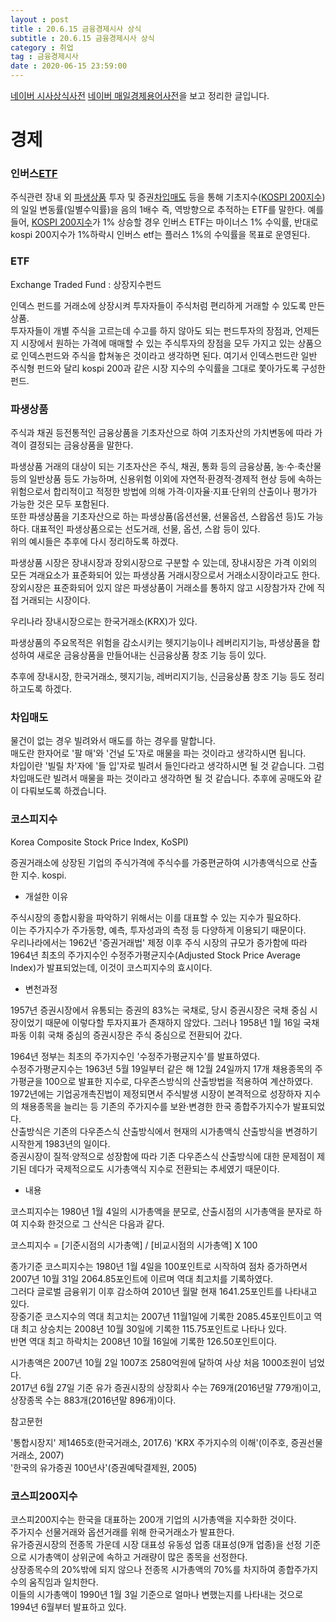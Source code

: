 ```yaml
---
layout : post
title : 20.6.15 금융경제시사 상식
subtitle : 20.6.15 금융경제시사 상식
category : 취업
tag : 금융경제시사
date : 2020-06-15 23:59:00
---
```


[네이버 시사상식사전](https://terms.naver.com/list.nhn?cid=43667&categoryId=43667)
[네이버 매일경제용어사전](https://terms.naver.com/list.nhn?cid=43659&categoryId=43659)을 보고 정리한 글입니다.  


# 경제

### 인버스[ETF](#etf)  

주식관련 장내 외 [파생상품](#파생상품) 투자 및 증권[차입매도](#차입매도) 등을 통해 기초지수([KOSPI 200지수](#코스피지수))의 일일 변동률(일별수익률)을 음의 1배수 즉, 역방향으로 추적하는 ETF를 말한다.
예를 들어, [KOSPI 200지수](#코스피200지수)가 1% 상승할 경우 인버스 ETF는 마이너스 1% 수익률, 반대로 kospi 200지수가 1%하락시 인버스 etf는 플러스 1%의 수익률을 목표로 운영된다.

### ETF  
Exchange Traded Fund : 상장지수펀드

인덱스 펀드를 거래소에 상장시켜 투자자들이 주식처럼 편리하게 거래할 수 있도록 만든 상품.   
투자자들이 개별 주식을 고르는데 수고를 하지 않아도 되는 펀드투자의 장점과, 언제든지 시장에서 원하는 가격에 매매할 수 있는 주식투자의 장점을 모두 가지고 있는 상품으로 인덱스펀드와 주식을 합쳐놓은 것이라고 생각하면 된다.
여기서 인덱스펀드란 일반 주식형 펀드와 달리 kospi 200과 같은 시장 지수의 수익률을 그대로 쫓아가도록 구성한 펀드.

### 파생상품

주식과 채권 등전통적인 금융상품을 기초자산으로 하여 기초자산의 가치변동에 따라 가격이 결정되는 금융상품을 말한다.

파생상품 거래의 대상이 되는 기초자산은 주식, 채권, 통화 등의 금융상품, 농·수·축산물 등의 일반상품 등도 가능하며, 신용위험 이외에 자연적·환경적·경제적 현상 등에 속하는 위험으로서 합리적이고 적정한 방법에 의해 가격·이자율·지표·단위의 산출이나 평가가 가능한 것은 모두 포함된다.   
또한 파생상품을 기초자산으로 하는 파생상품(옵션선물, 선물옵션, 스왑옵션 등)도 가능하다.  대표적인 파생상품으로는 선도거래, 선물, 옵션, 스왑 등이 있다.  
위의 예시들은 추후에 다시 정리하도록 하겠다.

파생상품 시장은 장내시장과 장외시장으로 구분할 수 있는데, 장내시장은 가격 이외의 모든 겨래요소가 표준화되어 있는 파생상품 거래시장으로서 거래소시장이라고도 한다.  
장외시장은 표준화되어 있지 않은 파생상품이 거래소를 통하지 않고 시장참가자 간에 직접 거래되는 시장이다.  

우리나라 장내시장으로는 한국거래소(KRX)가 있다.

파생상품의 주요목적은 위험을 감소시키는 헷지기능이나 레버리지기능, 파생상품을 합성하여 새로운 금융상품을 만들어내는 신금융상품 창조 기능 등이 있다.  

추후에 장내시장, 한국거래소, 헷지기능, 레버리지기능, 신금융상품 창조 기능 등도 정리하고도록 하겠다.


### 차입매도

물건이 없는 경우 빌려와서 매도를 하는 경우를 말합니다.  
매도란 한자어로 '팔 매'와 '건널 도'자로 매물을 파는 것이라고 생각하시면 됩니다.   
차입이란 '빌릴 차'자에 '들 입'자로 빌려서 들인다라고 생각하시면 될 것 같습니다.
그럼 차입매도란 빌려서 매물을 파는 것이라고 생각하면 될 것 같습니다.
추후에 공매도와 같이 다뤄보도록 하겠습니다.

### 코스피지수  
Korea Composite Stock Price Index, KoSPI)  

증권거래소에 상장된 기업의 주식가격에 주식수를 가중편균하여 시가총액식으로 산출한 지수. kospi.  

- 개설한 이유   

주식시장의 종합시황을 파악하기 위해서는 이를 대표할 수 있는 지수가 필요하다.  
이는 주가지수가 주가동향, 예측, 투자성과의 측정 등 다양하게 이용되기 때문이다.  
우리나라에서는 1962년 '증권거래법' 제정 이후 주식 시장의 규모가 증가함에 따라 1964년 최초의 주가지수인 수정주가평균지수(Adjusted Stock Price Average Index)가 발표되었는데, 이것이 코스피지수의 효시이다.  

- 변천과정  

1957년 증권시장에서 유통되는 증권의 83%는 국채로, 당시 증권시장은 국채 중심 시장이었기 때문에 이렇다할 투자지표가 존재하지 않았다.  그러나 1958년 1월 16일 국채파동 이휘 국채 중심의 증권시장은 주식 중심으로 전환되어 갔다.

1964년 정부는 최초의 주가지수인 '수정주가평균지수'를 발표하였다.  
수정주가평균지수는 1963년 5월 19일부터 같은 해 12월 24일까지 17개 채용종목의 주가평균을 100으로 발표한 지수로, 다우존스방식의 산출방법을 적용하여 계산하였다.  
1972년에는 기업공개촉진법이 제정되면서 주식발생 시장이 본격적으로 성장하자 지수의 채용종목을 늘리는 등 기존의 주가지수를 보완·변경한 한국 종합주가지수가 발표되었다.  
산출방식은 기존의 다우존스식 산출방식에서 현재의 시가총액식 산출방식을 변경하기 시작한게 1983년의 일이다.  
증권시장이 질적·양적으로 성장함에 따라 기존 다우존스식 산출방식에 대한 문제점이 제기된 데다가 국제적으로도 시가총액식 지수로 전환되는 추세였기 때문이다.  

- 내용  

코스피지수는 1980년 1월 4일의 시가총액을 분모로, 산출시점의 시가총액을 분자로 하여 지수화 한것으로 그 산식은 다음과 같다.  

코스피지수 = [기준시점의 시가총액] / [비교시점의 시가총액] X 100  

종가기준 코스피지수는 1980년 1월 4일을 100포인트로 시작하여 점차 증가하면서 2007년 10월 31일 2064.85포인트에 이르며 역대 최고치를 기록하였다.  
그러다 글로벌 금융위기 이후 감소하여 2010년 월말 현재 1641.25포인트를 나타내고 있다.  
장중기준 코스지수의 역대 최고치는 2007년 11월1일에 기록한 2085.45포인트이고 역대 최고 상승치는 2008년 10월 30일에 기록한 115.75포인트로 나타나 있다.  
반면 역대 최고 하락치는 2008년 10월 16일에 기록한 126.50포인트이다.

시가총액은 2007년 10월 2일 1007조 2580억원에 달하여 사상 처음 1000조원이 넘었다.  
2017년 6월 27일 기준 유가 증권시장의 상장회사 수는 769개(2016년말 779개)이고, 상장종목 수는 883개(2016년말 896개)이다.  

참고문헌

'통합시장지' 제1465호(한국거래소, 2017.6)
'KRX 주가지수의 이해'(이주호, 증권선물거래소, 2007)  
'한국의 유가증권 100년사'(증권예탁결제원, 2005)  


### 코스피200지수  

코스피200지수는 한국을 대표하는 200개 기업의 시가총액을 지수화한 것이다.  
주가지수 선물거래와 옵션거래를 위해 한국거래소가 발표한다.  
유가증권시장의 전종목 가운데 시장 대표성 유동성 업종 대표성(9개 업종)을 선정 기준으로 시가총액이 상위군에 속하고 거래량이 많은 종목을 선정한다.  
상장종목수의 20%밖에 되지 않으나 전종목 시가총액의 70%를 차지하여 종합주가지수의 움직임과 일치한다.  
이들의 시가총액이 1990년 1월 3일 기준으로 얼마나 변했는지를 나타내는 것으로 1994년 6월부터 발표하고 있다.  
